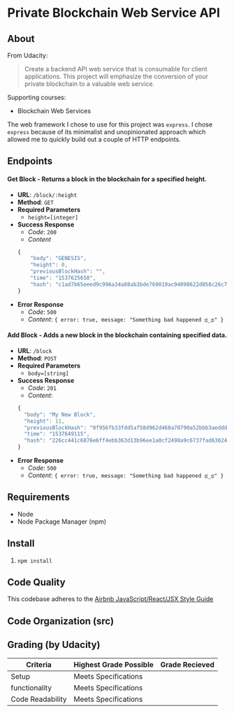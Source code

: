 Private Blockchain Web Service API
==================================

About
-----

From Udacity:
> Create a backend API web service that is consumable for client applications. This project will emphasize the conversion of your private blockchain to a valuable web service.

Supporting courses:
* Blockchain Web Services

The web framework I chose to use for this project was `express`. I chose `express` because of its minimalist and unopinionated approach which allowed me to quickly build out a couple of HTTP endpoints.

Endpoints
---------

#### Get Block - Returns a block in the blockchain for a specified height.
* __URL__: `/block/:height`
* __Method__: `GET`
* __Required Parameters__
  * `height=[integer]`
* __Success Response__
  * _Code_: `200`
  * _Content_
  ```javascript
  {
      "body": "GENESIS",
      "height": 0,
      "previousBlockHash": "",
      "time": "1537625658",
      "hash": "c1ad7b65eeed9c996a34a88ab3bde769019ac94098622d058c26c7dbfb9d8ac7"
  }
  ```
* __Error Response__
  * _Code_: `500`
  * _Content_: `{ error: true, message: "Something bad happened ಥ_ಥ" }`
  
#### Add Block - Adds a new block in the blockchain containing specified data.
* __URL__: `/block`
* __Method__: `POST`
* __Required Parameters__
  * `body=[string]`
* __Success Response__
  * _Code_: `201`
  * _Content_:
  ```javascript
  {
    "body": "My New Block",
    "height": 11,
    "previousBlockHash": "0f956fb33fdd5af58d962d468a70790a52bbb3aeddd8d6e1cc489dcab154b4bf",
    "time": "1537649115",
    "hash": "226cc441c6876e6ff4ebb363d13b96ee1a0cf2498a9c6737fad63024458b231e"
  }
  ```
* __Error Response__
  * _Code_: `500`
  * _Content_: `{ error: true, message: "Something bad happened ಥ_ಥ" }`

Requirements
------------
* Node
* Node Package Manager (npm)

Install
-------
1. `npm install`

Code Quality
------------
This codebase adheres to the [Airbnb JavaScript/React/JSX Style Guide](https://github.com/airbnb/javascript)

Code Organization (src)
-----------------------

Grading (by Udacity)
--------------------

Criteria             |Highest Grade Possible  |Grade Recieved
---------------------|------------------------|--------------
Setup                |Meets Specifications    |
functionality        |Meets Specifications    |
Code Readability     |Meets Specifications    |
